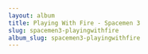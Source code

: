 ```yaml
---
layout: album
title: Playing With Fire - Spacemen 3
slug: spacemen3-playingwithfire
album_slug: spacemen3-playingwithfire
---
```

